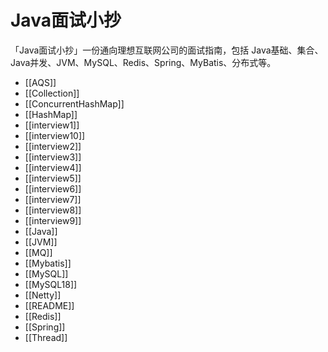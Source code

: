 # Java面试小抄
「Java面试小抄」一份通向理想互联网公司的面试指南，包括 Java基础、集合、Java并发、JVM、MySQL、Redis、Spring、MyBatis、分布式等。

- [[AQS]]
- [[Collection]]
- [[ConcurrentHashMap]]
- [[HashMap]]
- [[interview1]]
- [[interview10]]
- [[interview2]]
- [[interview3]]
- [[interview4]]
- [[interview5]]
- [[interview6]]
- [[interview7]]
- [[interview8]]
- [[interview9]]
- [[Java]]
- [[JVM]]
- [[MQ]]
- [[Mybatis]]
- [[MySQL]]
- [[MySQL18]]
- [[Netty]]
- [[README]]
- [[Redis]]
- [[Spring]]
- [[Thread]]